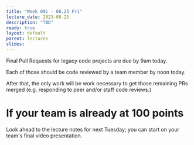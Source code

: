 ```yaml
---
title: "Week 09c - 08.25 Fri"
lecture_date: 2023-08-25
description: "TBD"
ready: true
layout: default
parent: lectures
slides: 
---
```


Final Pull Requests for legacy code projects are due by 9am today.

Each of those should be code reviewed by a team member by noon today.

After that, the only work will be work necessary to get those remaining PRs merged (e.g. responding to peer and/or staff code reviews.)

# If your team is already at 100 points

Look ahead to the lecture notes for next Tuesday;
you can start on your team's final video presentation.